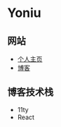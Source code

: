﻿# Yoniu

## 网站

- [个人主页](https://200011.net)
- [博客](https://blog.200011.net)

## 博客技术栈

- 11ty
- React
